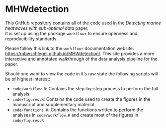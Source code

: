 # MHWdetection

This GitHub repository contains all of the code used in the _Detecting marine heatwaves with sub-optimal data_ paper.   
It is set up using the package `workflowr` to ensure openness and reproducibility standards.

Please follow this link to the `workflowr` documentation website: https://robwschlegel.github.io/MHWdetection/. This site provides a more interactive and annotated walkthrough of the data analysis pipeline for the paper.

Should one want to view the code in it's raw state the following scripts will be of highest interest:
  
* `code/workflow.R`: Contains the step-by-step process to perform the full analysis  
* `code/figures.R`: Contains the code used to create the figures in the manuscript and supplementary material
* `code/functions.R`: Contains the functions written to perform the analyses in `code/workflow.R` and create most of the figures in `code/figures.R`
